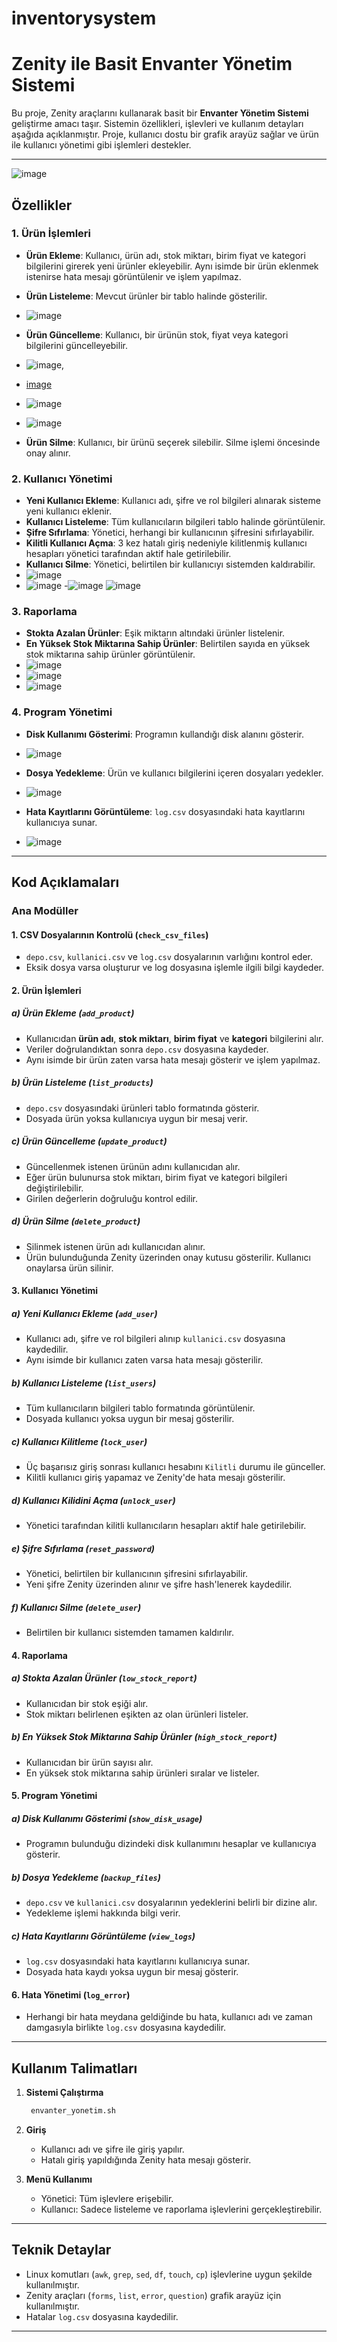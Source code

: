 # inventorysystem
# Zenity ile Basit Envanter Yönetim Sistemi

Bu proje, Zenity araçlarını kullanarak basit bir **Envanter Yönetim Sistemi** geliştirme amacı taşır. Sistemin özellikleri, işlevleri ve kullanım detayları aşağıda açıklanmıştır. Proje, kullanıcı dostu bir grafik arayüz sağlar ve ürün ile kullanıcı yönetimi gibi işlemleri destekler.

---
![image](https://github.com/user-attachments/assets/95ff48a3-2606-4f70-9ad2-43e1628ab35f)


## Özellikler

### 1. Ürün İşlemleri
- **Ürün Ekleme**: Kullanıcı, ürün adı, stok miktarı, birim fiyat ve kategori bilgilerini girerek yeni ürünler ekleyebilir. Aynı isimde bir ürün eklenmek istenirse hata mesajı görüntülenir ve işlem yapılmaz.
- **Ürün Listeleme**: Mevcut ürünler bir tablo halinde gösterilir.
- ![image](https://github.com/user-attachments/assets/098f2573-d75d-464f-8fd6-13b9fbc77248)

- **Ürün Güncelleme**: Kullanıcı, bir ürünün stok, fiyat veya kategori bilgilerini güncelleyebilir.
-  ![image](https://github.com/user-attachments/assets/fc193935-e76f-47d8-8b03-2c747321a3b3),
-   [image](https://github.com/user-attachments/assets/6a025674-858a-47bb-9497-e29b8860d649)
-    ![image](https://github.com/user-attachments/assets/2933de1c-9f2f-485d-b5fb-61990248570e)  
-  ![image](https://github.com/user-attachments/assets/3775a055-d9f8-428c-a557-2c815b427029)
  
  

- **Ürün Silme**: Kullanıcı, bir ürünü seçerek silebilir. Silme işlemi öncesinde onay alınır.

### 2. Kullanıcı Yönetimi
- **Yeni Kullanıcı Ekleme**: Kullanıcı adı, şifre ve rol bilgileri alınarak sisteme yeni kullanıcı eklenir.
- **Kullanıcı Listeleme**: Tüm kullanıcıların bilgileri tablo halinde görüntülenir.
- **Şifre Sıfırlama**: Yönetici, herhangi bir kullanıcının şifresini sıfırlayabilir.
- **Kilitli Kullanıcı Açma**: 3 kez hatalı giriş nedeniyle kilitlenmiş kullanıcı hesapları yönetici tarafından aktif hale getirilebilir.
- **Kullanıcı Silme**: Yönetici, belirtilen bir kullanıcıyı sistemden kaldırabilir.
- ![image](https://github.com/user-attachments/assets/6adabbcb-cf83-4910-a218-5c01ff0cf5e1)
-  ![image](https://github.com/user-attachments/assets/de253f8d-2517-41a3-8d79-413c9ce5a037)
-![image](https://github.com/user-attachments/assets/f2fc9d88-a50d-41a8-804e-c9bfea66a334)
![image](https://github.com/user-attachments/assets/453662ec-b3f1-488b-a9a4-4365ee85be42)






### 3. Raporlama
- **Stokta Azalan Ürünler**: Eşik miktarın altındaki ürünler listelenir.
- **En Yüksek Stok Miktarına Sahip Ürünler**: Belirtilen sayıda en yüksek stok miktarına sahip ürünler görüntülenir.
- ![image](https://github.com/user-attachments/assets/9820e6cb-4097-4086-a80c-adc2469fdaac)
- ![image](https://github.com/user-attachments/assets/48ce106d-0274-4192-8eb3-9ea7ef632917)
- ![image](https://github.com/user-attachments/assets/65433313-b5c6-4f99-a780-1c9b4cfd5ea4)




### 4. Program Yönetimi
- **Disk Kullanımı Gösterimi**: Programın kullandığı disk alanını gösterir.
- ![image](https://github.com/user-attachments/assets/3e1a8555-3309-4bc4-af7a-6ba644d8ba4a)

- **Dosya Yedekleme**: Ürün ve kullanıcı bilgilerini içeren dosyaları yedekler.
- ![image](https://github.com/user-attachments/assets/8a1ffc45-af08-44b3-9edd-2ba3a6a8cc48)

- **Hata Kayıtlarını Görüntüleme**: `log.csv` dosyasındaki hata kayıtlarını kullanıcıya sunar.
- ![image](https://github.com/user-attachments/assets/0622b3fb-9982-4814-95a7-ad96899f195e)


---

## Kod Açıklamaları

### Ana Modüller

#### 1. **CSV Dosyalarının Kontrolü (`check_csv_files`)**
- `depo.csv`, `kullanici.csv` ve `log.csv` dosyalarının varlığını kontrol eder.
- Eksik dosya varsa oluşturur ve log dosyasına işlemle ilgili bilgi kaydeder.

#### 2. **Ürün İşlemleri**

##### a) Ürün Ekleme (`add_product`)
- Kullanıcıdan **ürün adı**, **stok miktarı**, **birim fiyat** ve **kategori** bilgilerini alır.
- Veriler doğrulandıktan sonra `depo.csv` dosyasına kaydeder.
- Aynı isimde bir ürün zaten varsa hata mesajı gösterir ve işlem yapılmaz.

##### b) Ürün Listeleme (`list_products`)
- `depo.csv` dosyasındaki ürünleri tablo formatında gösterir.
- Dosyada ürün yoksa kullanıcıya uygun bir mesaj verir.

##### c) Ürün Güncelleme (`update_product`)
- Güncellenmek istenen ürünün adını kullanıcıdan alır.
- Eğer ürün bulunursa stok miktarı, birim fiyat ve kategori bilgileri değiştirilebilir.
- Girilen değerlerin doğruluğu kontrol edilir.

##### d) Ürün Silme (`delete_product`)
- Silinmek istenen ürün adı kullanıcıdan alınır.
- Ürün bulunduğunda Zenity üzerinden onay kutusu gösterilir. Kullanıcı onaylarsa ürün silinir.

#### 3. **Kullanıcı Yönetimi**

##### a) Yeni Kullanıcı Ekleme (`add_user`)
- Kullanıcı adı, şifre ve rol bilgileri alınıp `kullanici.csv` dosyasına kaydedilir.
- Aynı isimde bir kullanıcı zaten varsa hata mesajı gösterilir.

##### b) Kullanıcı Listeleme (`list_users`)
- Tüm kullanıcıların bilgileri tablo formatında görüntülenir.
- Dosyada kullanıcı yoksa uygun bir mesaj gösterilir.

##### c) Kullanıcı Kilitleme (`lock_user`)
- Üç başarısız giriş sonrası kullanıcı hesabını `Kilitli` durumu ile günceller.
- Kilitli kullanıcı giriş yapamaz ve Zenity'de hata mesajı gösterilir.

##### d) Kullanıcı Kilidini Açma (`unlock_user`)
- Yönetici tarafından kilitli kullanıcıların hesapları aktif hale getirilebilir.

##### e) Şifre Sıfırlama (`reset_password`)
- Yönetici, belirtilen bir kullanıcının şifresini sıfırlayabilir.
- Yeni şifre Zenity üzerinden alınır ve şifre hash'lenerek kaydedilir.

##### f) Kullanıcı Silme (`delete_user`)
- Belirtilen bir kullanıcı sistemden tamamen kaldırılır.

#### 4. **Raporlama**

##### a) Stokta Azalan Ürünler (`low_stock_report`)
- Kullanıcıdan bir stok eşiği alır.
- Stok miktarı belirlenen eşikten az olan ürünleri listeler.

##### b) En Yüksek Stok Miktarına Sahip Ürünler (`high_stock_report`)
- Kullanıcıdan bir ürün sayısı alır.
- En yüksek stok miktarına sahip ürünleri sıralar ve listeler.

#### 5. **Program Yönetimi**

##### a) Disk Kullanımı Gösterimi (`show_disk_usage`)
- Programın bulunduğu dizindeki disk kullanımını hesaplar ve kullanıcıya gösterir.

##### b) Dosya Yedekleme (`backup_files`)
- `depo.csv` ve `kullanici.csv` dosyalarının yedeklerini belirli bir dizine alır.
- Yedekleme işlemi hakkında bilgi verir.

##### c) Hata Kayıtlarını Görüntüleme (`view_logs`)
- `log.csv` dosyasındaki hata kayıtlarını kullanıcıya sunar.
- Dosyada hata kaydı yoksa uygun bir mesaj gösterir.

#### 6. **Hata Yönetimi (`log_error`)**
- Herhangi bir hata meydana geldiğinde bu hata, kullanıcı adı ve zaman damgasıyla birlikte `log.csv` dosyasına kaydedilir.

---

## Kullanım Talimatları

1. **Sistemi Çalıştırma**
   ```bash
    envanter_yonetim.sh
   ```

2. **Giriş**
   - Kullanıcı adı ve şifre ile giriş yapılır.
   - Hatalı giriş yapıldığında Zenity hata mesajı gösterir.

3. **Menü Kullanımı**
   - Yönetici: Tüm işlevlere erişebilir.
   - Kullanıcı: Sadece listeleme ve raporlama işlevlerini gerçekleştirebilir.

---

## Teknik Detaylar

- Linux komutları (`awk`, `grep`, `sed`, `df`, `touch`, `cp`) işlevlerine uygun şekilde kullanılmıştır.
- Zenity araçları (`forms`, `list`, `error`, `question`) grafik arayüz için kullanılmıştır.
- Hatalar `log.csv` dosyasına kaydedilir.

---




